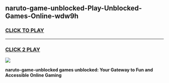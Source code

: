 
## naruto-game-unblocked-Play-Unblocked-Games-Online-wdw9h
<h3>
<a href="https://premium76.site?title=naruto-game-unblocked&ref=25A">CLICK TO PLAY</a></h3>
<hr>

<h3>
<a href="https://premium76.site?title=naruto-game-unblocked&ref=25A">CLICK 2 PLAY</a>
  
</h3>

<a href="https://premium76.site?title=naruto-game-unblocked&ref=25A"><img src="https://clearcache.store/games.png"></a>


**naruto-game-unblocked games unblocked: Your Gateway to Fun and Accessible Online Gaming**
